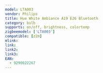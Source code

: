 ```yaml
---
model: LTA003
vendor: Philips
title: Hue White Ambiance A19 E26 Bluetooth 
category: bulb
supports: on/off, brightness, colortemp
zigbeemodel: ['LTA003']
compatible: [z2m]
mlink: 
link: 
link2: 
link3: 
EAN:
  - 9290022267
---
```

